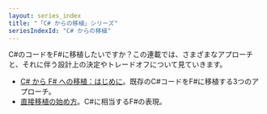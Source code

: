 ```yaml
---
layout: series_index
title: "「C# からの移植」シリーズ"
seriesIndexId: "C# からの移植"
---
```


C#のコードをF#に移植したいですか？この連載では、さまざまなアプローチと、それに伴う設計上の決定やトレードオフについて見ていきます。

* [C# から F# への移植：はじめに](../posts/porting-to-csharp-intro.md)。既存のC#コードをF#に移植する3つのアプローチ。
* [直接移植の始め方](../posts/porting-to-csharp-getting-started.md)。C#に相当するF#の表現。
